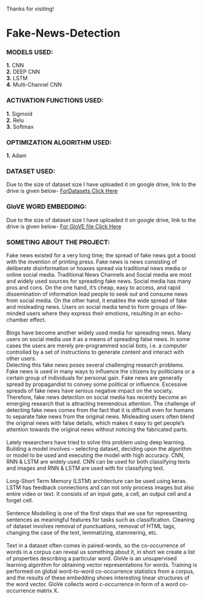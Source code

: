 Thanks for visiting!

# Fake-News-Detection

### MODELS USED:
**1.** CNN <br>
**2.** DEEP CNN <br>
**3.** LSTM <br>
**4.** Multi-Channel CNN <br>

### ACTIVATION FUNCTIONS USED:
**1.** Sigmoid <br>
**2.** Relu <br>
**3.** Softmax <br>

### OPTIMIZATION ALGORITHM USED:
**1.** Adam <br>

### DATASET USED:
Due to the size of dataset size I have uploaded it on google drive, link to the drive is given below-
<a href="https://drive.google.com/drive/folders/11eV4CmH3KAMpL29KrjOqUjUFPIMX871P?usp=sharing">ForDatasets Click Here</a>

### GloVE WORD EMBEDDING:
Due to the size of dataset size I have uploaded it on google drive, link to the drive is given below-
<a href="https://drive.google.com/drive/folders/11eV4CmH3KAMpL29KrjOqUjUFPIMX871P?usp=sharing">For GloVE file Click Here</a>


### SOMETING ABOUT THE PROJECT:
Fake news existed for a very long time; the spread of fake news got a boost with the invention of printing press. Fake news is news consisting of deliberate disinformation or hoaxes spread via traditional news media or online social media. Traditional News Channels and Social media are most and widely used sources for spreading fake news. Social media has many pros and cons. On the one hand, it’s cheap, easy to access, and rapid dissemination of information lead people to seek out and consume news from social media. On the other hand, it enables the wide spread of fake and misleading news. Users on social media tend to form groups of like-minded users where they express their emotions, resulting in an echo-chamber effect. <br><br>
Blogs have become another widely used media for spreading news. Many users on social media use it as a means of spreading false news. In some cases the users are merely pre-programmed social bots, i.e. a computer controlled by a set of instructions to generate content and interact with other users.  
Detecting this fake news poses several challenging research problems. Fake news is used in many ways to influence the citizens by politicians or a certain group of individuals for personal gain. Fake news are generally spread by propagandist to convey some political or influence. Excessive spreads of fake news have serious negative impact on the society. Therefore, fake news detection on social media has recently become an emerging research that is attracting tremendous attention. The challenge of detecting fake news comes from the fact that it is difficult even for humans to separate fake news from the original news. Misleading users often blend the original news with false details, which makes it easy to get people’s attention towards the original news without noticing the fabricated parts. <br><br>
Lately researchers have tried to solve this problem using deep learning. Building a model involves – selecting dataset, deciding upon the algorithm or model to be used and executing the model with high accuracy. CNN, RNN & LSTM are widely used. CNN can be used for both classifying texts and images and RNN & LSTM are used with for classifying text. <br><br>
Long-Short Term Memory (LSTM) architecture can be used using keras. LSTM has feedback connections and can not only process images but also entire video or text. It consists of an input gate, a cell, an output cell and a forget cell. <br><br>
Sentence Modelling is one of the first steps that we use for representing sentences as meaningful features for tasks such as classification. Cleaning of dataset involves removal of punctuations, removal of HTML tags, changing the case of the text, lemmatizing, stammering, etc. <br><br>
Text in a dataset often comes in paired-words, so the co-occurrence of words in a corpus can reveal us something about it, in short we create a list of properties describing a particular word. 
GloVe is an unsupervised learning algorithm for obtaining vector representations for words. Training is performed on global word-to-word co-occurrence statistics from a corpus, and the results of these embedding shows interesting linear structures of the word vector. GloVe collects word c-occurrence in form of a word co-occurrence matrix X. <br><br>
